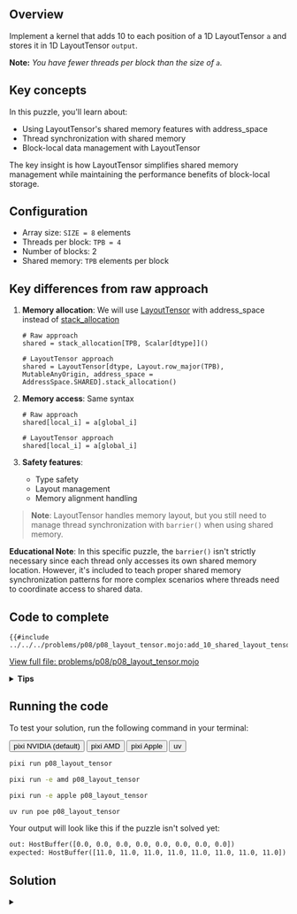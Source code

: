 ## Overview

Implement a kernel that adds 10 to each position of a 1D LayoutTensor `a` and stores it in 1D LayoutTensor `output`.

**Note:** _You have fewer threads per block than the size of `a`._

## Key concepts

In this puzzle, you'll learn about:

- Using LayoutTensor's shared memory features with address_space
- Thread synchronization with shared memory
- Block-local data management with LayoutTensor

The key insight is how LayoutTensor simplifies shared memory management while maintaining the performance benefits of block-local storage.

## Configuration

- Array size: `SIZE = 8` elements
- Threads per block: `TPB = 4`
- Number of blocks: 2
- Shared memory: `TPB` elements per block

## Key differences from raw approach

1. **Memory allocation**: We will use [LayoutTensor](https://docs.modular.com/mojo/stdlib/layout/layout_tensor/LayoutTensor) with address_space instead of [stack_allocation](https://docs.modular.com/mojo/stdlib/memory/memory/stack_allocation/)

   ```mojo
   # Raw approach
   shared = stack_allocation[TPB, Scalar[dtype]]()

   # LayoutTensor approach
   shared = LayoutTensor[dtype, Layout.row_major(TPB), MutableAnyOrigin, address_space = AddressSpace.SHARED].stack_allocation()
   ```

2. **Memory access**: Same syntax

   ```mojo
   # Raw approach
   shared[local_i] = a[global_i]

   # LayoutTensor approach
   shared[local_i] = a[global_i]
   ```

3. **Safety features**:

   - Type safety
   - Layout management
   - Memory alignment handling

> **Note**: LayoutTensor handles memory layout, but you still need to manage thread synchronization with `barrier()` when using shared memory.

**Educational Note**: In this specific puzzle, the `barrier()` isn't strictly necessary since each thread only accesses its own shared memory location. However, it's included to teach proper shared memory synchronization patterns for more complex scenarios where threads need to coordinate access to shared data.

## Code to complete

```mojo
{{#include ../../../problems/p08/p08_layout_tensor.mojo:add_10_shared_layout_tensor}}
```

<a href="{{#include ../_includes/repo_url.md}}/blob/main/problems/p08/p08_layout_tensor.mojo" class="filename">View full file: problems/p08/p08_layout_tensor.mojo</a>

<details>
<summary><strong>Tips</strong></summary>

<div class="solution-tips">

1. Create shared memory with LayoutTensor using address_space parameter
2. Load data with natural indexing: `shared[local_i] = a[global_i]`
3. Synchronize with `barrier()` (educational - not strictly needed here)
4. Process data using shared memory indices
5. Guard against out-of-bounds access

</div>
</details>

## Running the code

To test your solution, run the following command in your terminal:

<div class="code-tabs" data-tab-group="package-manager">
  <div class="tab-buttons">
    <button class="tab-button">pixi NVIDIA (default)</button>
    <button class="tab-button">pixi AMD</button>
    <button class="tab-button">pixi Apple</button>
    <button class="tab-button">uv</button>
  </div>
  <div class="tab-content">

```bash
pixi run p08_layout_tensor
```

  </div>
  <div class="tab-content">

```bash
pixi run -e amd p08_layout_tensor
```

  </div>
  <div class="tab-content">

```bash
pixi run -e apple p08_layout_tensor
```

  </div>
  <div class="tab-content">

```bash
uv run poe p08_layout_tensor
```

  </div>
</div>

Your output will look like this if the puzzle isn't solved yet:

```txt
out: HostBuffer([0.0, 0.0, 0.0, 0.0, 0.0, 0.0, 0.0, 0.0])
expected: HostBuffer([11.0, 11.0, 11.0, 11.0, 11.0, 11.0, 11.0, 11.0])
```

## Solution

<details class="solution-details">
<summary></summary>

```mojo
{{#include ../../../solutions/p08/p08_layout_tensor.mojo:add_10_shared_layout_tensor_solution}}
```

<div class="solution-explanation">

This solution demonstrates how LayoutTensor simplifies shared memory usage while maintaining performance:

1. **Memory hierarchy with LayoutTensor**
   - Global tensors: `a` and `output` (slow, visible to all blocks)
   - Shared tensor: `shared` (fast, thread-block local)
   - Example for 8 elements with 4 threads per block:

     ```txt
     Global tensor a: [1 1 1 1 | 1 1 1 1]  # Input: all ones

     Block (0):         Block (1):
     shared[0..3]       shared[0..3]
     [1 1 1 1]          [1 1 1 1]
     ```

2. **Thread coordination**
   - Load phase with natural indexing:

     ```txt
     Thread 0: shared[0] = a[0]=1    Thread 2: shared[2] = a[2]=1
     Thread 1: shared[1] = a[1]=1    Thread 3: shared[3] = a[3]=1
     barrier()    ↓         ↓        ↓         ↓   # Wait for all loads
     ```

   - Process phase: Each thread adds 10 to its shared tensor value
   - Result: `output[global_i] = shared[local_i] + 10 = 11`

   **Note**: In this specific case, the `barrier()` isn't strictly necessary since each thread only writes to and reads from its own shared memory location (`shared[local_i]`). However, it's included for educational purposes to demonstrate proper shared memory synchronization patterns that are essential when threads need to access each other's data.

3. **LayoutTensor benefits**
   - Shared memory allocation:

     ```txt
     # Clean LayoutTensor API with address_space
     shared = LayoutTensor[dtype, Layout.row_major(TPB), MutableAnyOrigin, address_space = AddressSpace.SHARED].stack_allocation()
     ```

   - Natural indexing for both global and shared:

     ```txt
     Block 0 output: [11 11 11 11]
     Block 1 output: [11 11 11 11]
     ```

   - Built-in layout management and type safety

4. **Memory access pattern**
   - Load: Global tensor → Shared tensor (optimized)
   - Sync: Same `barrier()` requirement as raw version
   - Process: Add 10 to shared values
   - Store: Write 11s back to global tensor

This pattern shows how LayoutTensor maintains the performance benefits of shared memory while providing a more ergonomic API and built-in features.
</div>
</details>
